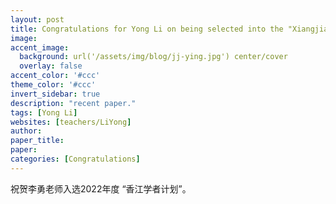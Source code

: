 ```yaml
---
layout: post
title: Congratulations for Yong Li on being selected into the "Xiangjiang Scholars Programs" 2022!
image:
accent_image:
  background: url('/assets/img/blog/jj-ying.jpg') center/cover
  overlay: false
accent_color: '#ccc'
theme_color: '#ccc'
invert_sidebar: true
description: "recent paper."
tags: [Yong Li]
websites: [teachers/LiYong]
author: 
paper_title: 
paper: 
categories: [Congratulations]
---
```


祝贺李勇老师入选2022年度 “香江学者计划”。
